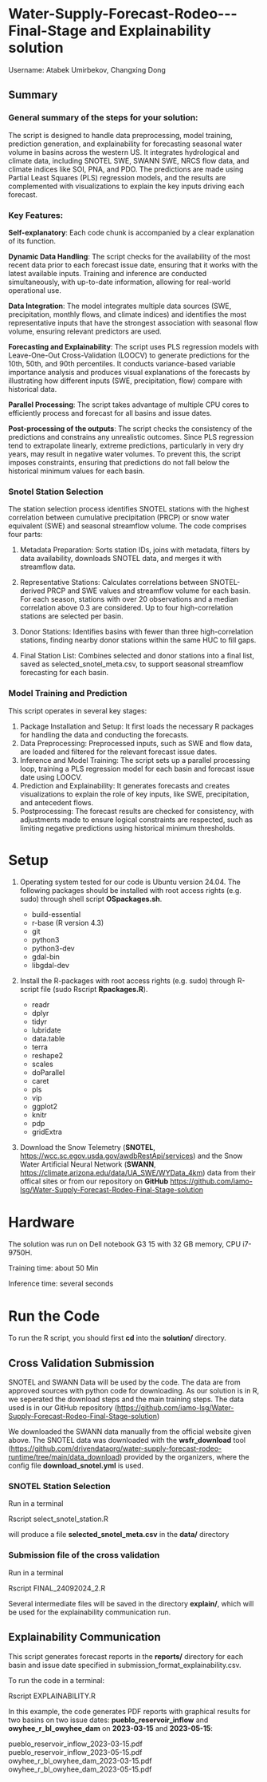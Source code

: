 # Water-Supply-Forecast-Rodeo---Final-Stage and Explainability solution

Username: Atabek Umirbekov, Changxing Dong

## Summary

### General summary of the steps for your solution:

The script is designed to handle data preprocessing, model training, prediction generation, and explainability for forecasting seasonal water volume in basins across the western US. It integrates hydrological and climate data, including SNOTEL SWE, SWANN SWE, NRCS flow data, and climate indices like SOI, PNA, and PDO. The predictions are made using Partial Least Squares (PLS) regression models, and the results are complemented with visualizations to explain the key inputs driving each forecast.

### Key Features:
**Self-explanatory**: Each code chunk is accompanied by a clear explanation of its function.

**Dynamic Data Handling**: The script checks for the availability of the most recent data prior to each forecast issue date, ensuring that it works with the latest available inputs. Training and inference are conducted simultaneously, with up-to-date information, allowing for real-world operational use.

**Data Integration**: The model integrates multiple data sources (SWE, precipitation, monthly flows, and climate indices) and identifies the most representative inputs that have the strongest association with seasonal flow volume, ensuring relevant predictors are used.

**Forecasting and Explainability**: The script uses PLS regression models with Leave-One-Out Cross-Validation (LOOCV) to generate predictions for the 10th, 50th, and 90th percentiles.  It conducts variance-based variable importance analysis and  produces visual explanations of the forecasts by illustrating how different inputs (SWE, precipitation, flow) compare with historical data.

**Parallel Processing**: The script takes advantage of multiple CPU cores to efficiently process and forecast for all basins and issue dates.

**Post-processing of the outputs**: The script checks the consistency of the predictions and constrains any unrealistic outcomes. Since PLS regression tend to extrapolate linearly, extreme predictions, particularly in very dry years, may result in negative water volumes. To prevent this, the script imposes constraints, ensuring that predictions do not fall below the historical minimum values for each basin. 

### Snotel Station Selection
The station selection process identifies SNOTEL stations with the highest correlation between cumulative precipitation (PRCP) or snow water equivalent (SWE) and seasonal streamflow volume. The code comprises four parts:

1. Metadata Preparation: Sorts station IDs, joins with metadata, filters by data availability, downloads SNOTEL data, and merges it with streamflow data.

2. Representative Stations: Calculates correlations between SNOTEL-derived PRCP and SWE values and streamflow volume for each basin. For each season, stations with over 20 observations and a median correlation above 0.3 are considered. Up to four high-correlation stations are selected per basin.

3. Donor Stations: Identifies basins with fewer than three high-correlation stations, finding nearby donor stations within the same HUC to fill gaps.

4. Final Station List: Combines selected and donor stations into a final list, saved as selected_snotel_meta.csv, to support seasonal streamflow forecasting for each basin.


### Model Training and Prediction 
This script operates in several key stages:
1.	Package Installation and Setup: It first loads the necessary R packages for handling the data and conducting the forecasts.
2.	Data Preprocessing: Preprocessed inputs, such as SWE and flow data, are loaded and filtered for the relevant forecast issue dates.
3.	Inference and Model Training: The script sets up a parallel processing loop, training a PLS regression model for each basin and forecast issue date using LOOCV.
4.	Prediction and Explainability: It generates forecasts and creates visualizations to explain the role of key inputs, like SWE, precipitation, and antecedent flows.
5.	Postprocessing: The forecast results are checked for consistency, with adjustments made to ensure logical constraints are respected, such as limiting negative predictions using historical minimum thresholds.


# Setup
1. Operating system tested for our code is Ubuntu version 24.04. The following packages should be installed with root access rights (e.g. sudo) through shell script **OSpackages.sh**.
    - build-essential
    - r-base (R version 4.3)
    - git
    - python3
    - python3-dev
    - gdal-bin
    - libgdal-dev
    

2. Install the R-packages with root access rights (e.g. sudo) through R-script file (sudo Rscript **Rpackages.R**).
    - readr
    - dplyr
    - tidyr
    - lubridate
    - data.table
    - terra
    - reshape2
    - scales
    - doParallel
    - caret
    - pls
    - vip
    - ggplot2
    - knitr
    - pdp
    - gridExtra


3. Download the Snow Telemetry (**SNOTEL**, https://wcc.sc.egov.usda.gov/awdbRestApi/services) and the Snow Water Artificial Neural Network (**SWANN**, https://climate.arizona.edu/data/UA_SWE/WYData_4km) data from their offical sites or from our repository on  **GitHub**
    https://github.com/iamo-lsg/Water-Supply-Forecast-Rodeo-Final-Stage-solution


# Hardware

The solution was run on Dell notebook G3 15 with 32 GB memory, CPU i7-9750H.

Training time: about 50 Min

Inference time: several seconds


# Run the Code 

To run the R script, you should first **cd** into the **solution/** directory.

## Cross Validation Submission

SNOTEL and SWANN Data will be used by the code. The data are from approved sources with python code for downloading. As our solution is in R, we seperated the download steps and the main training steps. The data used is in our GitHub repository (https://github.com/iamo-lsg/Water-Supply-Forecast-Rodeo-Final-Stage-solution) 

We downloaded the SWANN data manually from the official website given above. The SNOTEL data was downloaded with the **wsfr_download** tool (https://github.com/drivendataorg/water-supply-forecast-rodeo-runtime/tree/main/data_download) provided by the organizers, where the config file **download_snotel.yml** is used.

### SNOTEL Station Selection 
 
Run in a terminal

  Rscript select_snotel_station.R 

will produce a file **selected_snotel_meta.csv** in the **data/** directory
 

### Submission file of the cross validation

Run in a terminal 

  Rscript FINAL_24092024_2.R

Several intermediate files will be saved in the directory **explain/**, which will be used for the explainability communication run.

## Explainability Communication

This script generates forecast reports in the **reports/** directory for each basin and issue date specified in submission_format_explainability.csv. 

To run the code in a terminal:

  Rscript EXPLAINABILITY.R

In this example, the code generates PDF reports with graphical results for two basins on two issue dates: **pueblo_reservoir_inflow** and **owyhee_r_bl_owyhee_dam** on **2023-03-15** and **2023-05-15**:

pueblo_reservoir_inflow_2023-03-15.pdf  
pueblo_reservoir_inflow_2023-05-15.pdf  
owyhee_r_bl_owyhee_dam_2023-03-15.pdf   
owyhee_r_bl_owyhee_dam_2023-05-15.pdf   
